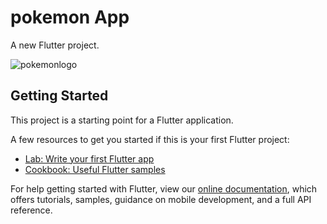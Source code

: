 # pokemon App

A new Flutter project.

![pokemonlogo](https://user-images.githubusercontent.com/70554646/108755092-628f8e80-7579-11eb-8f0f-10c4e0333d86.png)

## Getting Started

This project is a starting point for a Flutter application.

A few resources to get you started if this is your first Flutter project:

- [Lab: Write your first Flutter app](https://flutter.dev/docs/get-started/codelab)
- [Cookbook: Useful Flutter samples](https://flutter.dev/docs/cookbook)

For help getting started with Flutter, view our
[online documentation](https://flutter.dev/docs), which offers tutorials,
samples, guidance on mobile development, and a full API reference.
